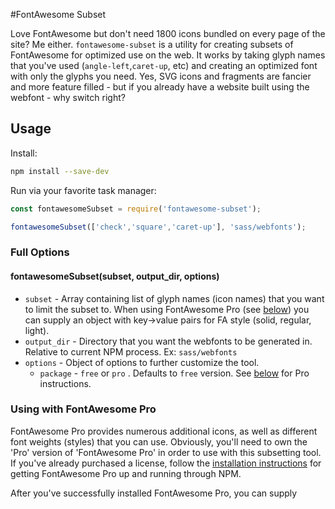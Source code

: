 #FontAwesome Subset

Love FontAwesome but don't need 1800 icons bundled on every page of the site? Me either. `fontawesome-subset` is a utility for creating subsets of FontAwesome for optimized use on the web. It works by taking glyph names that you've used (`angle-left`,`caret-up`, etc) and creating an optimized font with only the glyphs you need. Yes, SVG icons and fragments are fancier and more feature filled - but if you already have a website built using the webfont - why switch right?  


## Usage
Install: 
```bash
npm install --save-dev 
```

Run via your favorite task manager:
```javascript
const fontawesomeSubset = require('fontawesome-subset');

fontawesomeSubset(['check','square','caret-up'], 'sass/webfonts');
```

### Full Options

#### fontawesomeSubset(subset, output_dir, options)
- `subset` - Array containing list of glyph names (icon names) that you want to limit the subset to. When using FontAwesome Pro (see [below](#using-with-fontawesome-pro)) you can supply an object with key->value pairs for FA style (solid, regular, light).
- `output_dir` - Directory that you want the webfonts to be generated in. Relative to current NPM process. Ex: `sass/webfonts`
- `options` - Object of options to further customize the tool.
    - `package` - `free` or `pro` . Defaults to `free` version. See [below](#using-with-fontawesome-pro) for Pro instructions.
    
    
### Using with FontAwesome Pro
FontAwesome Pro provides numerous additional icons, as well as different font weights (styles) that you can use. Obviously, you'll need to own the 'Pro' version of 'FontAwesome Pro' in order to use with this subsetting tool. If you've already purchased a license, follow the [installation instructions](https://fontawesome.com/how-to-use/on-the-web/setup/using-package-managers) for getting FontAwesome Pro up and running through NPM.

After you've successfully installed FontAwesome Pro, you can supply 